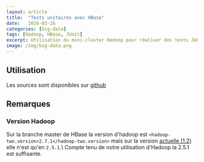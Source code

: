 ```yaml
---
layout: article
title:  "Tests unitaires avec HBase"
date:   2016-03-16
categories: [big-data]
tags: [Hadoop, HBase, JUnit]
excerpt: Utilisation du mini-cluster Hadoop pour réaliser des tests JUnit avec HBase
image: /img/big-data.png
---
```


## Utilisation

Les sources sont disponibles sur [github](https://github.com/beeNotice/blog-sample)

## Remarques

### Version Hadoop

Sur la branche master de HBase la version d'hadoop est `<hadoop-two.version>2.7.1</hadoop-two.version>` mais sur la version [actuelle (1.2)](https://github.com/apache/hbase/blob/branch-1.2/pom.xml) elle n'est qu'en `2.5.1`.\\
Compte tenu de notre utilisation d'Hadoop la 2.5.1 est suffisante.
